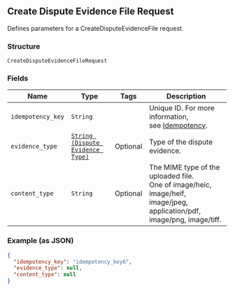 ## Create Dispute Evidence File Request

Defines parameters for a CreateDisputeEvidenceFile request.

### Structure

`CreateDisputeEvidenceFileRequest`

### Fields

| Name | Type | Tags | Description |
|  --- | --- | --- | --- |
| `idempotency_key` | `String` |  | Unique ID. For more information,<br>see [Idempotency](https://developer.squareup.com/docs/docs/working-with-apis/idempotency). |
| `evidence_type` | [`String (Dispute Evidence Type)`](/doc/models/dispute-evidence-type.md) | Optional | Type of the dispute evidence. |
| `content_type` | `String` | Optional | The MIME type of the uploaded file.<br>One of image/heic, image/heif, image/jpeg, application/pdf,  image/png, image/tiff. |

### Example (as JSON)

```json
{
  "idempotency_key": "idempotency_key6",
  "evidence_type": null,
  "content_type": null
}
```

